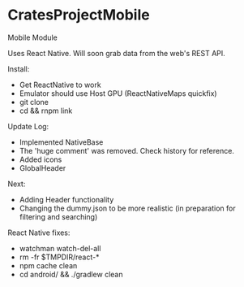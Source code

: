 # CratesProjectMobile
Mobile Module

Uses React Native. Will soon grab data from the web's REST API.

Install:
  - Get ReactNative to work
  - Emulator should use Host GPU (ReactNativeMaps quickfix)
  - git clone <this project>
  - cd <to project> && rnpm link
  
Update Log:
  - Implemented NativeBase
  - The 'huge comment' was removed. Check history for reference.
  - Added icons
  - GlobalHeader
  
Next:
  - Adding Header functionality
  - Changing the dummy.json to be more realistic (in preparation for filtering and searching)

React Native fixes:
  - watchman watch-del-all
  - rm -fr $TMPDIR/react-*
  - npm cache clean
  - cd android/ && ./gradlew clean 
